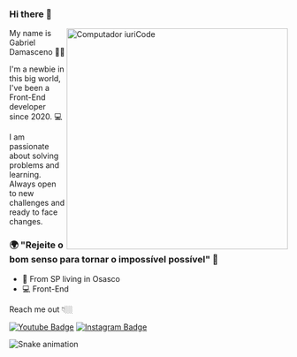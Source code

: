 ### Hi there 👋

<img src="https://raw.githubusercontent.com/MicaelliMedeiros/micaellimedeiros/master/image/computer-illustration.png" min-width="400px" max-width="400px" width="400px" align="right" alt="Computador iuriCode">

My name is Gabriel Damasceno 👨‍💻

I'm a newbie in this big world, I've been a Front-End developer since 2020. 💻

I am passionate about solving problems and learning. Always open to new challenges and ready to face changes.

### 🌍 "Rejeite o bom senso para tornar o impossível possível" 🧠

- 📍 From SP living in Osasco
-  💻 Front-End 

Reach me out 👇🏼

[![Youtube Badge](https://img.shields.io/badge/-Youtube-FF0000?style=flat-square&labelColor=FF0000&logo=youtube&logoColor=white&link=https://www.youtube.com/channel/UCRhKK6VrISnIWPJjYxBPKnA/videos)](https://www.youtube.com/channel/UCpiX8i2bfYBDEDxT-9QDlUQ) [![Instagram Badge](https://img.shields.io/badge/-Instagram-violet?style=flat-square&logo=Instagram&logoColor=white&link=https://www.instagram.com/papodedev/)](https://www.instagram.com/art.s.t.o.r.y_/) 


![Snake animation](https://github.com/rafaballerini2/rafaballerini2/blob/output/github-contribution-grid-snake.svg)

